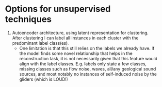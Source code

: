 # Options for unsupervised techniques 

1. Autoencoder architecture, using latent representation for clustering. After clustering I can label all instances in each cluster with the predominant label class(es). 
    - One limitation is that this still relies on the labels we already have. If the model finds some novel relationship that helps in the reconstruction task, it is not necessarily given that this feature would align with the label classes. E.g. labels only state a few classes, missing classes such as flow noise, waves, all/any geological sound sources, and most notably no instances of self-induced noise by the gliders (which is LOUD!)
    